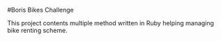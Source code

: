 #Boris Bikes Challenge

This project contents multiple method written in Ruby helping managing bike renting scheme.

